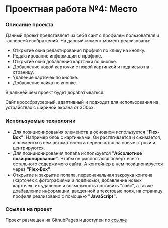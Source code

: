 # Проектная работа №4: Место

### Описание проекта
Данный проект представляет из себя сайт с профилем пользователя и галлереей изображений. На данный момент момент реализованы:
- Открытие окна редактирования профиля по клику на кнопку.
- Редактирование информации о профиле.
- Открытие окна добавления карточки по кнопке.
- Добавление новой карточки с новой картинкой и подписью на страницу.
- Удаление карточек по кнопке.
- Добавление лайка по кнопке.

В дальнейшем проект будет дорабатываться.

Сайт кроссбраузерный, адаптивный и подходит для использования на устрайствах с шириной экрана от 300px.


### Используемые технологии

- Для позиционирования элеменотв в основном используется **"Flex-Box"**.
Например блок с картинками. Он растягивается и сжимается, а элементы в нем автоматически переносятся на новые строки и центрируются.
- Для позиционирования попапа используется **"Абсолютное позиционирование"**. Чтобы он располгался поверх всего остального содержимого сайта. А контейнер в нем позиционируется через **"Flex-Box"**.
- Открытие и закрытие попапа, первоначальная закрзука контена (карточек с фотографиями и подписью), добавление новых карточек, их удаление и возможность поставить "лайк", а также доабавление информации, введенной в текстовые поля, на страницу профиля реализовано с помощью **"JavaScript"**.

### Ссылка на проект

Проект размещен на GithubPages и доступен по [ссылке](https://ruslan43g.github.io/mesto/index.html "ссылке")
